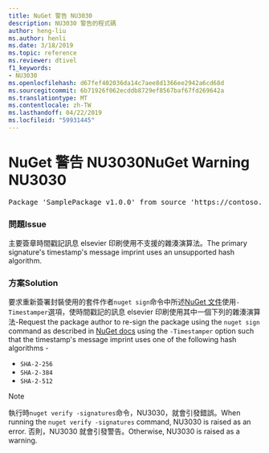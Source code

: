 ```yaml
---
title: NuGet 警告 NU3030
description: NU3030 警告的程式碼
author: heng-liu
ms.author: henli
ms.date: 3/18/2019
ms.topic: reference
ms.reviewer: dtivel
f1_keywords:
- NU3030
ms.openlocfilehash: d67fef402036da14c7aee8d1366ee2942a6cd68d
ms.sourcegitcommit: 6b71926f062ecddb8729ef8567baf67fd269642a
ms.translationtype: MT
ms.contentlocale: zh-TW
ms.lasthandoff: 04/22/2019
ms.locfileid: "59931445"
---
```

# <a name="nuget-warning-nu3030"></a><span data-ttu-id="b9744-103">NuGet 警告 NU3030</span><span class="sxs-lookup"><span data-stu-id="b9744-103">NuGet Warning NU3030</span></span>

<pre>Package 'SamplePackage v1.0.0' from source 'https://contoso.com/index.json': The primary signature's timestamp's message imprint uses an unsupported hash algorithm.</pre>

### <a name="issue"></a><span data-ttu-id="b9744-104">問題</span><span class="sxs-lookup"><span data-stu-id="b9744-104">Issue</span></span>

<span data-ttu-id="b9744-105">主要簽章時間戳記訊息 elsevier 印刷使用不支援的雜湊演算法。</span><span class="sxs-lookup"><span data-stu-id="b9744-105">The primary signature's timestamp's message imprint uses an unsupported hash algorithm.</span></span>  


### <a name="solution"></a><span data-ttu-id="b9744-106">方案</span><span class="sxs-lookup"><span data-stu-id="b9744-106">Solution</span></span>

<span data-ttu-id="b9744-107">要求重新簽署封裝使用的套件作者`nuget sign`命令中所述[NuGet 文件](https://docs.microsoft.com/en-us/nuget/create-packages/sign-a-package)使用`-Timestamper`選項，使時間戳記的訊息 elsevier 印刷使用其中一個下列的雜湊演算法-</span><span class="sxs-lookup"><span data-stu-id="b9744-107">Request the package author to re-sign the package using the `nuget sign` command as described in [NuGet docs](https://docs.microsoft.com/en-us/nuget/create-packages/sign-a-package) using the `-Timestamper` option such that the timestamp's message imprint uses one of the following hash algorithms -</span></span>
* `SHA-2-256`
* `SHA-2-384`
* `SHA-2-512`


> [!Note]
> <span data-ttu-id="b9744-108">執行時`nuget verify -signatures`命令，NU3030，就會引發錯誤。</span><span class="sxs-lookup"><span data-stu-id="b9744-108">When running the `nuget verify -signatures` command, NU3030 is raised as an error.</span></span> <span data-ttu-id="b9744-109">否則，NU3030 就會引發警告。</span><span class="sxs-lookup"><span data-stu-id="b9744-109">Otherwise, NU3030 is raised as a warning.</span></span>